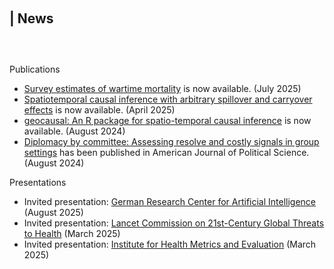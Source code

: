 <h1 id="news"></h1>

<h2 style="margin: 100px 0px 60px;">| News</h2>

Publications

<ul style="margin:0 0 5px;">
  <li> <a href = "https://garyking.org/sibs">Survey estimates of wartime mortality</a> is now available. (July 2025)</li>
  <li> <a href = "https://arxiv.org/abs/2504.03464">Spatiotemporal causal inference with arbitrary spillover and carryover effects</a> is now available. (April 2025)</li>
  <li> <a href = "https://doi.org/10.31219/osf.io/5kc6f">geocausal: An R package for spatio-temporal causal inference</a> is now available. (August 2024)</li>
  <li> <a href = "https://doi.org/10.1111/ajps.12892">Diplomacy by committee: Assessing resolve and costly signals in group settings</a> has been published in <journal>American Journal of Political Science</journal>. (August 2024)</li>
</ul>

Presentations

<ul style="margin:0 0 5px;">
  <li> Invited presentation: <a href = "https://www.dfki.de/en/web">German Research Center for Artificial Intelligence</a> (August 2025)</li>
  <li> Invited presentation: <a href = "https://globalhealththreatscommission.org/">Lancet Commission on 21st-Century Global Threats to Health</a> (March 2025)</li>
  <li> Invited presentation: <a href = "https://www.healthdata.org/">Institute for Health Metrics and Evaluation</a> (March 2025)</li>
</ul>
